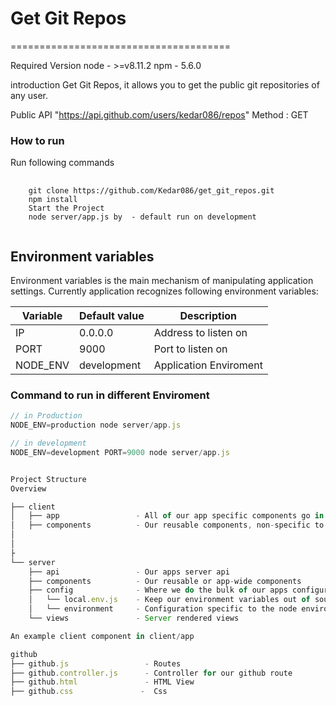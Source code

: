 # Get Git Repos
======================================

Required Version node - >=v8.11.2 npm - 5.6.0

introduction
Get Git Repos, it allows you to get the public git repositories of any user.

Public API
"https://api.github.com/users/kedar086/repos"
Method : GET

### How to run

Run following commands

<pre>
	<code>
	git clone https://github.com/Kedar086/get_git_repos.git
	npm install
    Start the Project 
    node server/app.js by  - default run on development
	</code>
</pre>




## Environment variables
Environment variables is the main mechanism of manipulating application settings. Currently application recognizes
following environment variables:

| Variable             | Default value | Description              |
| -------------------- | ------------- | ------------------------ |
| IP                   | 0.0.0.0       | Address to listen on     |
| PORT                 | 9000          | Port to listen on        |
| NODE_ENV             | development   | Application Enviroment   |

### Command to run in different Enviroment

```js
// in Production
NODE_ENV=production node server/app.js

// in development
NODE_ENV=development PORT=9000 node server/app.js


Project Structure
Overview

├── client
│   ├── app                 - All of our app specific components go in here
│   ├── components          - Our reusable components, non-specific to to our app
│   
│
├
└── server
    ├── api                 - Our apps server api
    ├── components          - Our reusable or app-wide components
    ├── config              - Where we do the bulk of our apps configuration
    │   └── local.env.js    - Keep our environment variables out of source control
    │   └── environment     - Configuration specific to the node environment
    └── views               - Server rendered views

An example client component in client/app

github
├── github.js                 - Routes
├── github.controller.js      - Controller for our github route
├── github.html               - HTML View
├── github.css               -  Css
